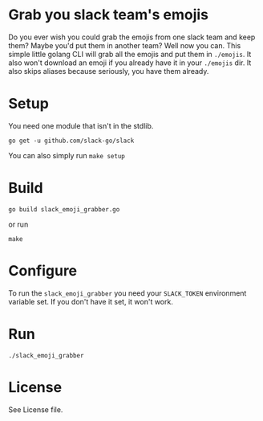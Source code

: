 
# Grab you slack team's emojis

Do you ever wish you could grab the emojis from one slack team and keep them? Maybe you'd put them in another team? Well now you can. This simple little golang CLI will grab all the emojis and put them in `./emojis`. It also won't download an emoji if you already have it in your `./emojis` dir. It also skips aliases because seriously, you have them already.

# Setup

You need one module that isn't in the stdlib.

`go get -u github.com/slack-go/slack`


You can also simply run `make setup`

# Build

`go build slack_emoji_grabber.go`


or run

`make`

# Configure
To run the `slack_emoji_grabber` you need your `SLACK_TOKEN` environment variable set. If you don't have it set, it won't work.

# Run
`./slack_emoji_grabber`


# License
See License file.
